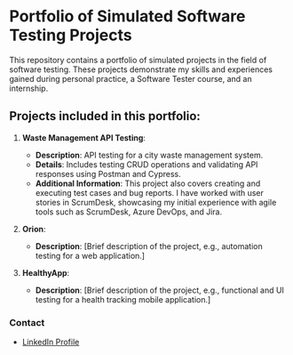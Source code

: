 # Portfolio of Simulated Software Testing Projects

This repository contains a portfolio of simulated projects in the field of software testing. These projects demonstrate my skills and experiences gained during personal practice, a Software Tester course, and an internship.

## Projects included in this portfolio:

1. **Waste Management API Testing**:
   - **Description**: API testing for a city waste management system.
   - **Details**: Includes testing CRUD operations and validating API responses using Postman and Cypress.
   - **Additional Information**: This project also covers creating and executing test cases and bug reports. I have worked with user stories in ScrumDesk, showcasing my initial experience with agile tools such as ScrumDesk, Azure DevOps, and Jira.

2. **Orion**:
   - **Description**: [Brief description of the project, e.g., automation testing for a web application.]

3. **HealthyApp**:
   - **Description**: [Brief description of the project, e.g., functional and UI testing for a health tracking mobile application.]

### Contact
- [LinkedIn Profile](https://www.linkedin.com/in/your-profile)


